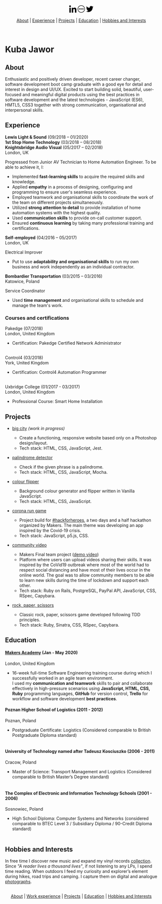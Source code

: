 <p align="center">
<a href="https://linkedin.com/in/kubajawor" target="_blank" rel="norefferer"><img src="https://github.com/plkujaw/plkujaw/blob/master/linkedin-icon.png" alt="linkedin" width="24px"></a> <a href="https://kubajawor.dev" target="_blank" rel="norefferer"><img src="https://github.com/plkujaw/plkujaw/blob/master/www-icon.png" alt="www" width="24px"></a> <a href="https://twitter.com/plkujaw" target="_blank" rel="norefferer"><img src="https://github.com/plkujaw/plkujaw/blob/master/tw-icon.png" alt="twitter" width="24px"></a>
</p>
<p align="center">
<a href="#about">About</a> |
<a href="#experience">Experience</a> |
<a href="#projects">Projects</a> |
<a href="#education">Education</a> |
<a href="#hobbies-and-interests">Hobbies and Interests</a>
</p>
</br>

# Kuba Jawor

## About

Enthusiastic and positively driven developer, recent career changer, software development boot camp graduate with a good eye for detail and interest in design and UI/UX. Excited to start building solid, beautiful, user-focused and meaningful digital products using the best practices in software development and the latest technologies - JavaScript (ES6), HMTL5, CSS3 together with strong communication, organisational and interpersonal skills.

## Experience

**Lewis Light & Sound** (09/2018 – 01/2020)</br>
**1st Stop Home Technology** (03/2018 – 08/2018)</br>
**Knightsbridge Audio Visual** (05/2017 – 02/2018)</br>
London, UK


Progressed from Junior AV Technician to Home Automation Engineer. To be able to achieve it, I:</br>
- Implemented **fast-learning skills** to acquire the required skills and knowledge.
- Applied **empathy** in a process of designing, configuring and programming to ensure user's seamless experience.
- Employed teamwork and organisational skills to coordinate the work of the team on different projects simultaneously.
- Utilized **strong attention to detail** to provide installation of home automation systems with the highest quality.
- Used **communication skills** to provide on-call customer support.
- Ensured **continuous learning** by taking many professional training and certifications.


**Self-employed** (04/2016 – 05/2017)</br>
London, UK

Electrical Improver</br>
- Put to use **adaptability and organisational skills** to run my own business and work independently as an individual contractor.


**Bombardier Transportation** (03/2015 – 03/2016)</br>
Katowice, Poland

Service Coordinator</br>
- Used **time management** and organisational skills to schedule and manage the team's work.


### Courses and certifications

Pakedge (07/2018)</br>
London, United Kingdom

-   Certification: Pakedge Certified Network Administrator</br></br>

Control4 (03/2018)</br>
York, United Kingdom

-   Certification: Control4 Automation Programmer</br></br>

Uxbridge College (01/2017 - 03/2017)</br>
London, United Kingdom

-   Professional Course: Smart Home Installation

## Projects
-   [big city](https://github.com/plkujaw/bigcity) *(work in progress)*
    -   Create a functioning, responsive website based only on a Photoshop design/layout.
    -   Tech stack: HTML, CSS, JavaScript, Jest.
    
    
-   [palindrome detector](https://github.com/plkujaw/js-palindrome-detector)
    -   Check if the given phrase is a palindrome.
    -   Tech stack: HTML, CSS, JavaScript, Mocha.
    
    
-   [colour flipper](https://github.com/plkujaw/js-colour-flipper)

    -   Background colour generator and flipper written in Vanilla JavaScript.
    -   Tech stack: HTML, CSS, JavaScript.
    
    
-   [corona run game](https://github.com/plkujaw/hfh_corona_game)

    -   Project build for [#hackforheroes](https://twitter.com/hashtag/hackforheroes), a two days and a half hackathon organized by Makers. The main theme was developing an app inspired by the Covid-19 crisis.
    -   Tech stack: JavaScript, p5.js, CSS.

    
-   [community video](https://github.com/plkujaw/co-vid20-20)

    -   Makers Final team project ([demo video](https://youtu.be/xNpah5xL_l0?t=2597))
    -   Platform where users can upload videos sharing their skills. It was inspired by the CoVid19 outbreak where most of the world had to respect social distancing and have most of their lives occur in the online world. The goal was to allow community members to be able to learn new skills during the time of lockdown and support each other.
    -   Tech stack: Ruby on Rails, PostgreSQL, PayPal API, JavaScript, CSS, RSpec, Capybara.


-   [rock, paper, scissors](https://github.com/plkujaw/rps-challenge)

    -   Classic rock, paper, scissors game developed following TDD principles.
    -   Tech stack: Ruby, Sinatra, CSS, RSpec, Capybara.
   

## Education

#### [Makers Academy](https://makers.tech) (Jan - May 2020)</br>
London, United Kingdom

-   16-week full-time Software Engineering training course during which I successfully worked in an agile team environment.</br>
I used my **communication and teamwork** skills to pair and collaborate effectively in high-pressure scenarios using **JavaScript, HTML, CSS, Ruby** programming languages, **GitHub** for version control, **Trello** for workflow and software development **best practices**. 

#### Poznan Higher School of Logistics (2011 - 2012)</br>
Poznan, Poland

-   Postgraduate Certificate: Logistics
    (Considered comparable to British Postgraduate Diploma standard)</br></br>

#### University of Technology named after Tadeusz Kosciuszko (2006 - 2011)</br>
Cracow, Poland

-   Master of Science: Transport Management and Logistics
    (Considered comparable to British Master’s Degree standard)</br></br>

#### The Complex of Electronic and Information Technology Schools (2001 - 2006)</br>
Sosnowiec, Poland

-   High School Diploma: Computer Systems and Networks
    (considered comparable to BTEC Level 3 / Subsidiary Diploma / 90-Credit Diploma standard)</br></br>


## Hobbies and Interests

In free time I discover new music and expand my vinyl records [collection](https://www.discogs.com/user/plkujaw/collection).
Since <em>"A reader lives a thousand lives"</em>, if not listening to any LPs, I spend time reading.
When outdoors I feed my curiosity and explorer’s element during hikes, road trips and camping. I capture them on digital and analogue [photographs](https://www.hireacamera.com/en-gb/blog/case-studies/customer-case-study-visiting-the-four-corners-of-the-uk-with-the-fujifilm-xe2-xf18-135mm/).
</br>
</br>

<p align="center">
<a href="#about">About</a> |
<a href="#experience">Work experience</a> |
<a href="#projects">Projects</a> |
<a href="#education">Education</a> |
<a href="#hobbies-and-interests">Hobbies and Interests</a>
</p>
